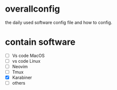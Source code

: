 # overallconfig
the daily used software config file and how to config.

# contain software
- [ ]  Vs code MacOS
- [ ]  vs code Linux
- [ ]  Neovim
- [ ]  Tmux
- [x]  Karabiner
- [ ]  others
